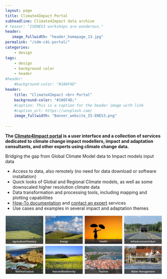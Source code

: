 ```yaml
---
layout: page
title: Climate4Impact Portal
subheadline: Climate4Impact data archive
# teaser: "ISENES3 workshops are wonderous."
header:
   image_fullwidth: "header_homepage_13.jpg"
permalink: "/sdm-c4i-portal/"
categories:
    - design
tags:
    - design
    - background color
    - header
#header:
    #background-color: "#186F4D"
header:
    title: "Climate4Impact <br> Portal"
    background-color: "#186F4D;"
    #caption: This is a caption for the header image with link
    #caption_url: https://unsplash.com/
    image_fullwidth: "Banner_website_IS-ENES3.png"

---
```


**The [Climate4Impact portal](https://climate4impact.eu/impactportal/general/index.jsp) is a user interface and a collection of services dedicated to climate change impact modellers, impact and adaptation consultants, and other experts using climate change data.**

Bridging the gap from Global Climate Model data to Impact models input data

- Access to data, also remotely (no need for data download or software installation)
- Quick looks of Global and Regional Climate models, as well as some downscaled higher resolution climate data
- Data transformation and processing tools, including mapping and plotting capabilities
- [How-To documentation](https://climate4impact.eu/impactportal/help/howto.jsp) and [contact an expert](https://climate4impact.eu/impactportal/help/contactexpert.jsp) services
- Use cases and examples in several impact and adaptation themes


![climate4impact](../images/climate4impact.png)
